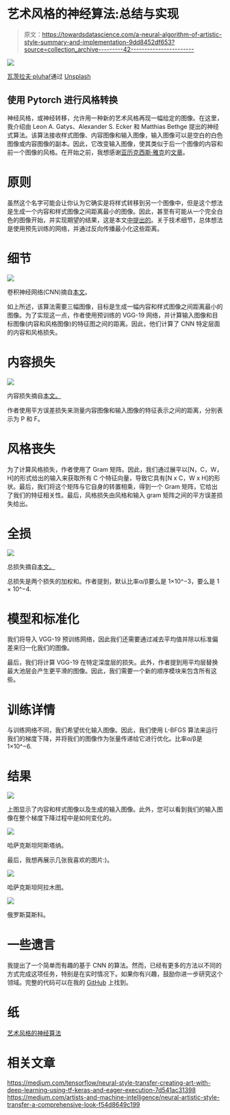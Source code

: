 # 艺术风格的神经算法:总结与实现

> 原文：<https://towardsdatascience.com/a-neural-algorithm-of-artistic-style-summary-and-implementation-9dd8452df653?source=collection_archive---------42----------------------->

![](img/9f58d1e9951d7b9a6ac181a4dd7d2b76.png)

[瓦茨拉夫·pluhař](https://unsplash.com/@vaclavpluhar)通过 [Unsplash](https://unsplash.com/photos/uqMBLm8bAdA)

## 使用 Pytorch 进行风格转换

神经风格，或神经转移，允许用一种新的艺术风格再现一幅给定的图像。在这里，我介绍由 Leon A. Gatys、Alexander S. Ecker 和 Matthias Bethge 提出的神经式算法。该算法接收样式图像、内容图像和输入图像，输入图像可以是空白的白色图像或内容图像的副本。因此，它改变输入图像，使其类似于后一个图像的内容和前一个图像的风格。在开始之前，我想感谢[亚历克西斯·雅克](https://alexis-jacq.github.io/)的[文章](https://pytorch.org/tutorials/advanced/neural_style_tutorial.html)。

# 原则

虽然这个名字可能会让你认为它确实是将样式转移到另一个图像中，但是这个想法是生成一个内容和样式图像之间距离最小的图像。因此，甚至有可能从一个完全白色的图像开始，并实现期望的结果，这是本文[中提出的](https://arxiv.org/pdf/1508.06576.pdf)。关于技术细节，总体想法是使用预先训练的网络，并通过反向传播最小化这些距离。

# 细节

![](img/126c3d3dfd419ca1c2e2ac13d3c5eba6.png)

卷积神经网络(CNN)摘自[本文](https://arxiv.org/pdf/1508.06576.pdf)。

如上所述，该算法需要三幅图像，目标是生成一幅内容和样式图像之间距离最小的图像。为了实现这一点，作者使用预训练的 VGG-19 网络，并计算输入图像和目标图像(内容和风格图像)的特征图之间的距离。因此，他们计算了 CNN 特定层面的内容和风格损失。

# 内容损失

![](img/7ad672213825bbf7d7170aa0ab765c7f.png)

内容损失摘自[本文。](https://arxiv.org/pdf/1508.06576.pdf)

作者使用平方误差损失来测量内容图像和输入图像的特征表示之间的距离，分别表示为 P 和 F。

# 风格丧失

为了计算风格损失，作者使用了 Gram 矩阵。因此，我们通过展平以[N，C，W，H]的形式给出的输入来获取所有 C 个特征向量，导致它具有[N x C，W x H]的形状。最后，我们将这个矩阵与它自身的转置相乘，得到一个 Gram 矩阵，它给出了我们的特征相关性。最后，风格损失由风格和输入 gram 矩阵之间的平方误差损失给出。

# 全损

![](img/599f384cfeb381c56e0be61fba873c1c.png)

总损失摘自[本文。](https://arxiv.org/pdf/1508.06576.pdf)

总损失是两个损失的加权和。作者提到，默认比率α/β要么是 1×10^−3，要么是 1 × 10^−4.

# 模型和标准化

我们将导入 VGG-19 预训练网络，因此我们还需要通过减去平均值并除以标准偏差来归一化我们的图像。

最后，我们将计算 VGG-19 在特定深度层的损失。此外，作者提到用平均层替换最大池层会产生更平滑的图像。因此，我们需要一个新的顺序模块来包含所有这些。

# **训练详情**

与训练网络不同，我们希望优化输入图像。因此，我们使用 L-BFGS 算法来运行我们的梯度下降，并将我们的图像作为张量传递给它进行优化。比率α/β是 1×10^−6.

# 结果

![](img/e3ffd59215cf05e9f20cc44d2f8393b2.png)

上图显示了内容和样式图像以及生成的输入图像。此外，您可以看到我们的输入图像在整个梯度下降过程中是如何变化的。

![](img/e638dbe6ab7fd8bcb787a0487095b2c1.png)

哈萨克斯坦阿斯塔纳。

最后，我想再展示几张我喜欢的图片:)。

![](img/6843f86fc88a5dcd780c84d89538d505.png)

哈萨克斯坦阿拉木图。

![](img/032a7618311e66df135fc9e157028f2d.png)

俄罗斯莫斯科。

# 一些遗言

我提出了一个简单而有趣的基于 CNN 的算法。然而，已经有更多的方法以不同的方式完成这项任务，特别是在实时情况下。如果你有兴趣，鼓励你进一步研究这个领域。完整的代码可以在我的 [GitHub](https://github.com/chingisooinar/Neural-Style-algorithm.pytorch) 上找到。

# 纸

[艺术风格的神经算法](https://arxiv.org/pdf/1508.06576.pdf)

# 相关文章

<https://medium.com/tensorflow/neural-style-transfer-creating-art-with-deep-learning-using-tf-keras-and-eager-execution-7d541ac31398>  <https://medium.com/artists-and-machine-intelligence/neural-artistic-style-transfer-a-comprehensive-look-f54d8649c199> 